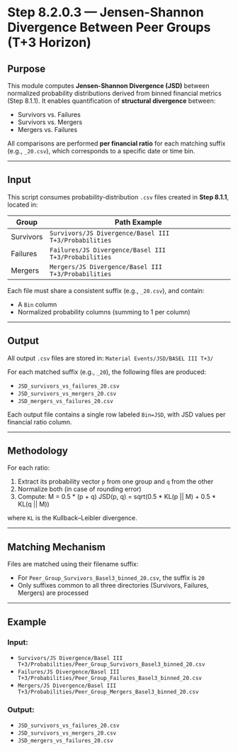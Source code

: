 # Step 8.2.0.3 — Jensen-Shannon Divergence Between Peer Groups (T+3 Horizon)

## Purpose

This module computes **Jensen-Shannon Divergence (JSD)** between normalized probability distributions derived from binned financial metrics (Step 8.1.1). It enables quantification of **structural divergence** between:

- Survivors vs. Failures  
- Survivors vs. Mergers  
- Mergers vs. Failures  

All comparisons are performed **per financial ratio** for each matching suffix (e.g., `_20.csv`), which corresponds to a specific date or time bin.

---

## Input

This script consumes probability-distribution `.csv` files created in **Step 8.1.1**, located in:

| Group      | Path Example                                                                 |
|------------|-------------------------------------------------------------------------------|
| Survivors  | `Survivors/JS Divergence/Basel III T+3/Probabilities`                        |
| Failures   | `Failures/JS Divergence/Basel III T+3/Probabilities`                         |
| Mergers    | `Mergers/JS Divergence/Basel III T+3/Probabilities`                          |

Each file must share a consistent suffix (e.g., `_20.csv`), and contain:
- A `Bin` column
- Normalized probability columns (summing to 1 per column)

---

## Output

All output `.csv` files are stored in: `Material Events/JSD/BASEL III T+3/`


For each matched suffix (e.g., `_20`), the following files are produced:

- `JSD_survivors_vs_failures_20.csv`
- `JSD_survivors_vs_mergers_20.csv`
- `JSD_mergers_vs_failures_20.csv`

Each output file contains a single row labeled `Bin=JSD`, with JSD values per financial ratio column.

---

## Methodology

For each ratio:
1. Extract its probability vector `p` from one group and `q` from the other
2. Normalize both (in case of rounding error)
3. Compute: M = 0.5 * (p + q)
JSD(p, q) = sqrt(0.5 * KL(p || M) + 0.5 * KL(q || M))

where `KL` is the Kullback–Leibler divergence.

---

## Matching Mechanism

Files are matched using their filename suffix:
- For `Peer_Group_Survivors_Basel3_binned_20.csv`, the suffix is `20`
- Only suffixes common to all three directories (Survivors, Failures, Mergers) are processed

---

## Example

### Input:

- `Survivors/JS Divergence/Basel III T+3/Probabilities/Peer_Group_Survivors_Basel3_binned_20.csv`
- `Failures/JS Divergence/Basel III T+3/Probabilities/Peer_Group_Failures_Basel3_binned_20.csv`
- `Mergers/JS Divergence/Basel III T+3/Probabilities/Peer_Group_Mergers_Basel3_binned_20.csv`


### Output:

- `JSD_survivors_vs_failures_20.csv`
- `JSD_survivors_vs_mergers_20.csv`
- `JSD_mergers_vs_failures_20.csv`


